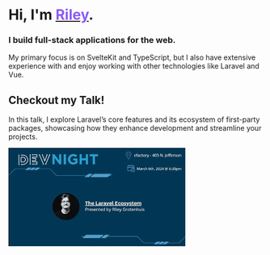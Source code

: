 <h1>Hi, I'm <a href="https://rileyedward.com"><span style="color: #8b5cf6">Riley</span></a>.</h1>

<h3>I build full-stack applications for the web.</h3>

<p>My primary focus is on SvelteKit and TypeScript, but I also have extensive experience with and enjoy working with other technologies like Laravel and Vue.</p>

<h2>Checkout my Talk!</h2>

<p style="max-width: 550px;">In this talk, I explore Laravel’s core features and its ecosystem of first-party packages, showcasing how they enhance development and streamline your projects.</p>

<a href="https://www.youtube.com/watch?v=kHjGp0Xtinw" target="_blank">
  <img 
		src="./TheLaravelEcosystem.png" 
		alt="The Laravel Ecosystem" 
		style="max-width: 350px; height:auto;"
	/>
</a>
